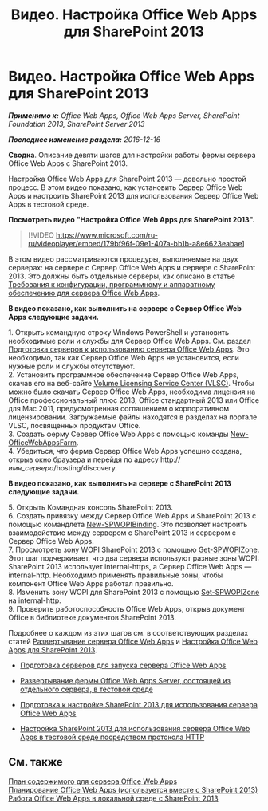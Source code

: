 ﻿---
title: Видео. Настройка Office Web Apps для SharePoint 2013
TOCTitle: Видео. Настройка Office Web Apps для SharePoint 2013
ms:assetid: 0c02633f-3839-448b-ae83-24f24c254179
ms:mtpsurl: https://technet.microsoft.com/ru-ru/library/Dn455088(v=office.15)
ms:contentKeyID: 59152170
ms.date: 12/18/2017
mtps_version: v=office.15
ms.translationtype: HT
---

# Видео. Настройка Office Web Apps для SharePoint 2013

_<strong>Применимо к:</strong> Office Web Apps, Office Web Apps Server, SharePoint Foundation 2013, SharePoint Server 2013_

_<strong>Последнее изменение раздела:</strong> 2016-12-16_

**Сводка**. Описание девяти шагов для настройки работы фермы сервера Office Web Apps с SharePoint 2013.

Настройка Office Web Apps для SharePoint 2013 — довольно простой процесс. В этом видео показано, как установить Сервер Office Web Apps и настроить SharePoint 2013 для использования Сервер Office Web Apps в тестовой среде.


**Посмотреть видео "Настройка Office Web Apps для SharePoint 2013".**

> [!VIDEO https://www.microsoft.com/ru-ru/videoplayer/embed/179bf96f-09e1-407a-bb1b-a8e6623eabae]

В этом видео рассматриваются процедуры, выполняемые на двух серверах: на сервере с Сервер Office Web Apps и сервере с SharePoint 2013. Это должны быть отдельные серверы, как описано в статье [Требования к конфигурации, программному и аппаратному обеспечению для сервера Office Web Apps](plan-office-web-apps-server.md).

**В видео показано, как выполнить на сервере с Сервер Office Web Apps следующие задачи.**

1\. Открыть командную строку Windows PowerShell и установить необходимые роли и службы для Сервер Office Web Apps. См. раздел [Подготовка серверов к использованию сервера Office Web Apps](deploy-office-web-apps-server.md). Это необходимо, так как Сервер Office Web Apps не установится, если нужные роли и службы отсутствуют.  
2\. Установить программное обеспечение Сервер Office Web Apps, скачав его на веб-сайте [Volume Licensing Service Center (VLSC)](http://go.microsoft.com/fwlink/p/?linkid=256561). Чтобы можно было скачать Сервер Office Web Apps, необходима лицензия на Office профессиональный плюс 2013, Office стандартный 2013 или Office для Mac 2011, предусмотренная соглашением о корпоративном лицензировании. Загружаемые файлы находятся в разделах на портале VLSC, посвященных продуктам Office.  
3\. Создать ферму Сервер Office Web Apps с помощью команды [New-OfficeWebAppsFarm](https://docs.microsoft.com/en-us/powershell/module/officewebapps/new-officewebappsfarm?view=officewebapps-ps).  
4\. Убедиться, что ферма Сервер Office Web Apps успешно создана, открыв окно браузера и перейдя по адресу http://*имя\_сервера*/hosting/discovery.

**В видео показано, как выполнить на сервере с SharePoint 2013 следующие задачи.**

5\. Открыть Командная консоль SharePoint 2013.  
6\. Создать привязку между Сервер Office Web Apps и SharePoint 2013 с помощью командлета [New-SPWOPIBinding](https://docs.microsoft.com/en-us/powershell/module/sharepoint-server/New-SPWOPIBinding?view=sharepoint-ps). Это позволяет настроить взаимодействие между сервером с SharePoint 2013 и сервером с Сервер Office Web Apps.  
7\. Просмотреть зону WOPI SharePoint 2013 с помощью [Get-SPWOPIZone](https://docs.microsoft.com/en-us/powershell/module/sharepoint-server/Get-SPWOPIZone?view=sharepoint-ps). Этот шаг подчеркивает, что два сервера используют разные зоны WOPI: SharePoint 2013 использует internal-https, а Сервер Office Web Apps — internal-http. Необходимо применять правильные зоны, чтобы компонент Office Web Apps работал правильно.  
8\. Изменить зону WOPI для SharePoint 2013 с помощью [Set-SPWOPIZone](https://docs.microsoft.com/en-us/powershell/module/sharepoint-server/Set-SPWOPIZone?view=sharepoint-ps) на internal-http.  
9\. Проверить работоспособность Office Web Apps, открыв документ Office в библиотеке документов SharePoint 2013.

Подробнее о каждом из этих шагов см. в соответствующих разделах статей [Развертывание сервера Office Web Apps](deploy-office-web-apps-server.md) и [Настройка Office Web Apps для SharePoint 2013](configure-office-web-apps-for-sharepoint-2013.md).

  - [Подготовка серверов для запуска сервера Office Web Apps](deploy-office-web-apps-server.md)

  - [Развертывание фермы Office Web Apps Server, состоящей из отдельного сервера, в тестовой среде](deploy-office-web-apps-server.md)

  - [Подготовка к настройке SharePoint 2013 для использования сервера Office Web Apps](configure-office-web-apps-for-sharepoint-2013.md)

  - [Настройка SharePoint 2013 для использования сервера Office Web Apps в тестовой среде посредством протокола HTTP](configure-office-web-apps-for-sharepoint-2013.md)

## См. также


[План содержимого для сервера Office Web Apps](content-roadmap-for-office-web-apps-server.md)  
[Планирование Office Web Apps (используется вместе с SharePoint 2013)](plan-office-web-apps-used-with-sharepoint-2013.md)  
[Работа Office Web Apps в локальной среде с SharePoint 2013](how-office-web-apps-work-on-premises-with-sharepoint-2013.md)  
  

[](how-office-web-apps-work-on-premises-with-sharepoint-2013.md)

